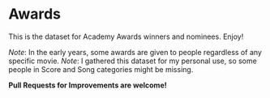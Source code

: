 # Awards
This is the dataset for Academy Awards winners and nominees. Enjoy!

*Note*: In the early years, some awards are given to people regardless of any specific movie.
*Note*: I gathered this dataset for my personal use, so some people in Score and Song categories might be missing.

**Pull Requests for Improvements are welcome!**

